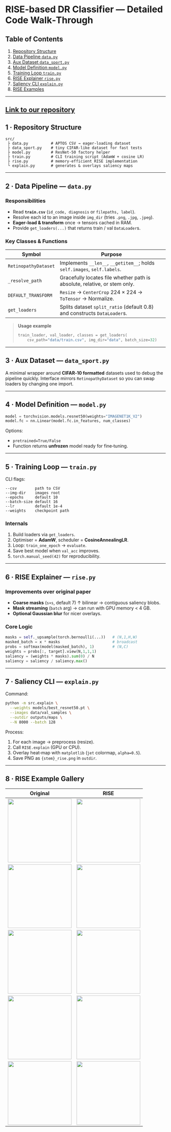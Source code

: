 # RISE‑based DR Classifier — Detailed Code Walk‑Through

## Table of Contents
1. [Repository Structure](#repo)
2. [Data Pipeline `data.py`](#data)
3. [Aux Dataset `data_sport.py`](#datasport)
4. [Model Definition `model.py`](#model)
5. [Training Loop `train.py`](#train)
6. [RISE Explainer `rise.py`](#rise)
7. [Saliency CLI `explain.py`](#explain)
8. [RISE Examples](#examples)

---

## [Link to our repository](https://github.com/AlexeyShulmin/xai/tree/main)

<a name="repo"></a>
## 1 · Repository Structure
```
src/
 ├ data.py          # APTOS CSV → eager‑loading dataset
 ├ data_sport.py    # tiny CIFAR‑like dataset for fast tests
 ├ model.py         # ResNet‑50 factory helper
 ├ train.py         # CLI training script (AdamW + cosine LR)
 ├ rise.py          # memory‑efficient RISE implementation
 └ explain.py       # generates & overlays saliency maps
```

---

<a name="data"></a>
## 2 · Data Pipeline — `data.py`
### Responsibilities
* Read **`train.csv`** (`id_code, diagnosis` or `filepaths, label`).
* Resolve each id to an image inside `img_dir` (tries `.png`, `.jpg`, `.jpeg`).
* **Eager‑load & transform** once → tensors cached in RAM.
* Provide `get_loaders(...)` that returns train / val `DataLoader`s.

### Key Classes & Functions
| Symbol | Purpose |
|--------|---------|
| `RetinopathyDataset` | Implements `__len__`, `__getitem__`; holds `self.images`, `self.labels`. |
| `_resolve_path` | Gracefully locates file whether path is absolute, relative, or stem only. |
| `DEFAULT_TRANSFORM` | `Resize` → `CenterCrop` 224 × 224 → `ToTensor` → Normalize. |
| `get_loaders` | Splits dataset `split_ratio` (default 0.8) and constructs `DataLoader`s. |

> **Usage example**  
> ```python
> train_loader, val_loader, classes = get_loaders(
>     csv_path="data/train.csv", img_dir="data", batch_size=32)
> ```

---

<a name="datasport"></a>
## 3 · Aux Dataset — `data_sport.py`
A minimal wrapper around **CIFAR‑10 formatted** datasets used to debug the pipeline quickly.  Interface mirrors `RetinopathyDataset` so you can swap loaders by changing one import.

---

<a name="model"></a>
## 4 · Model Definition — `model.py`
```python
model = torchvision.models.resnet50(weights="IMAGENET1K_V2")
model.fc = nn.Linear(model.fc.in_features, num_classes)
```
Options:
* `pretrained=True/False`
* Function returns **unfrozen** model ready for fine‑tuning.

---

<a name="train"></a>
## 5 · Training Loop — `train.py`
CLI flags:
```
--csv        path to CSV
--img-dir    images root
--epochs     default 10
--batch-size default 16
--lr         default 1e‑4
--weights    checkpoint path
```

### Internals
1. Build loaders via `get_loaders`.  
2. Optimiser = **AdamW**, scheduler = **CosineAnnealingLR**.  
3. Loop: `train_one_epoch` → `evaluate`.  
4. Save best model when `val_acc` improves.  
5. `torch.manual_seed(42)` for reproducibility.

---

<a name="rise"></a>
## 6 · RISE Explainer — `rise.py`
### Improvements over original paper
* **Coarse masks** (`s×s`, default 7) ↑ bilinear → contiguous saliency blobs.
* **Mask streaming** (`batch` arg) → can run with GPU memory < 4 GB.
* **Optional Gaussian blur** for nicer overlays.

### Core Logic
```python
masks = self._upsample(torch.bernoulli(...))   # (N,1,H,W)
masked_batch = x * masks                       # broadcast
probs = softmax(model(masked_batch), 1)        # (N,C)
weights = probs[:, target].view(N,1,1,1)
saliency = (weights * masks).sum(0) / N
saliency = saliency / saliency.max()
```

---

<a name="explain"></a>
## 7 · Saliency CLI — `explain.py`
Command:
```bash
python -m src.explain \
  --weights models/best_resnet50.pt \
  --images data/val_samples \
  --outdir outputs/maps \
  --N 8000 --batch 128
```
Process:
1. For each image → preprocess (resize).  
2. Call `RISE.explain` (GPU or CPU).  
3. Overlay heat‑map with `matplotlib` (`jet` colormap, `alpha=0.5`).  
4. Save PNG as `{stem}_rise.png` in `outdir`.

---

<a name="examples"></a>
## 8 · RISE Example Gallery


| Original | RISE |
|----------|------|
| <img src="RISE_images/air_hockey.jpg" width="200"/> | <img src="RISE_images/air_hockey_rise.png" width="200"/> |
| <img src="RISE_images/ampute_football.jpg" width="200"/> | <img src="RISE_images/ampute_football_rise.png" width="200"/> |
| <img src="RISE_images/archery.jpg" width="200"/> | <img src="RISE_images/archery_rise.png" width="200"/> |
| <img src="RISE_images/arm_wrestling.jpg" width="200"/> | <img src="RISE_images/arm_wrestling_rise.png" width="200"/> |
| <img src="RISE_images/axe_throwing.jpg" width="200"/> | <img src="RISE_images/axe_throwing_rise.png" width="200"/> |


